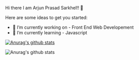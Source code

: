 Hi there I am Arjun Prasad Sarkhel!! 👋



Here are some ideas to get you started:

- 🔭 I’m currently working on - Front End Web Developement
- 🌱 I’m currently learning - Javascript


[![Anurag's github stats](https://github-readme-stats.vercel.app/api?username=ArjunPrasadSarkhel)](https://github.com/anuraghazra/github-readme-stats)

![Anurag's github stats](https://github-readme-stats.vercel.app/api?username=ArjunPrasadSarkhel&show_icons=true&theme=gruvbox)
